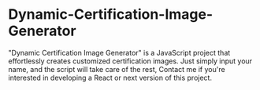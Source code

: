 # Dynamic-Certification-Image-Generator
"Dynamic Certification Image Generator" is a JavaScript project that effortlessly creates customized certification images.  Just simply input your name, and the script will take care of the rest, Contact me if you're interested in developing a React or next version of this project.
